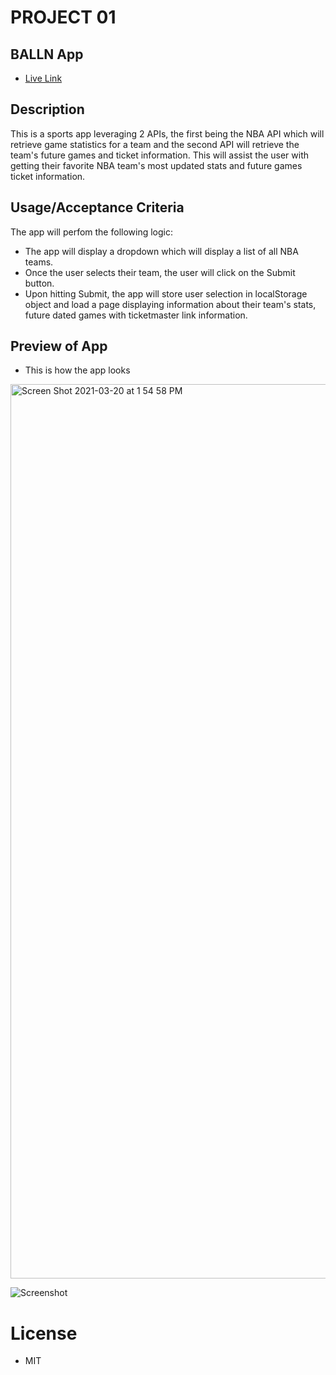 # PROJECT 01
## BALLN App
* [Live Link]( https://drabis.github.io/nba-game-locator/)


## Description
This is a sports app leveraging 2 APIs, the first being the NBA API which will retrieve game statistics for a team and the second API will retrieve the team's future games and ticket information. This will assist the user with getting their favorite NBA team's most updated stats and future games ticket information.

## Usage/Acceptance Criteria
The app will perfom the following logic:
* The app will display a dropdown which will display a list of all NBA teams.
* Once the user selects their team, the user will click on the Submit button.
* Upon hitting Submit, the app will store user selection in localStorage object and load a page displaying information about their team's stats, future dated games with ticketmaster link information.

## Preview of App
* This is how the app looks

<img width="1431" alt="Screen Shot 2021-03-20 at 1 54 58 PM" src="https://user-images.githubusercontent.com/76567790/111880827-0e16dd80-8984-11eb-8c73-331dd63a5bc6.png">


![Screenshot](<img width="1395" alt="Screen Shot 2021-03-20 at 1 55 30 PM" src="https://user-images.githubusercontent.com/76567790/111880817-022b1b80-8984-11eb-81d0-4d716ae984ec.png">
)
# License
* MIT
